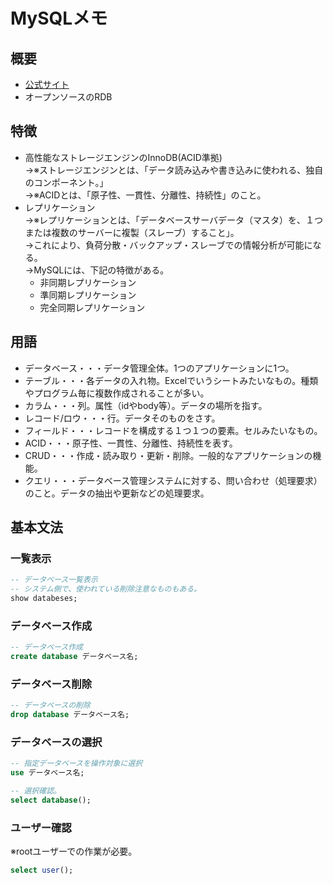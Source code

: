 # MySQLメモ
## 概要
- [公式サイト](https://www.mysql.com/)
- オープンソースのRDB
## 特徴
- 高性能なストレージエンジンのInnoDB(ACID準拠)  
→※ストレージエンジンとは、「データ読み込みや書き込みに使われる、独自のコンポーネント。」  
→※ACIDとは、「原子性、一貫性、分離性、持続性」のこと。
- レプリケーション  
→※レプリケーションとは、「データベースサーバデータ（マスタ）を、１つまたは複数のサーバーに複製（スレーブ）すること」。  
→これにより、負荷分散・バックアップ・スレーブでの情報分析が可能になる。  
→MySQLには、下記の特徴がある。
    - 非同期レプリケーション
    - 準同期レプリケーション
    - 完全同期レプリケーション

## 用語
- データベース・・・データ管理全体。1つのアプリケーションに1つ。
- テーブル・・・各データの入れ物。Excelでいうシートみたいなもの。種類やプログラム毎に複数作成されることが多い。
- カラム・・・列。属性（idやbody等）。データの場所を指す。
- レコード/ロウ・・・行。データそのものをさす。
- フィールド・・・レコードを構成する１つ１つの要素。セルみたいなもの。
- ACID・・・原子性、一貫性、分離性、持続性を表す。
- CRUD・・・作成・読み取り・更新・削除。一般的なアプリケーションの機能。
- クエリ・・・データベース管理システムに対する、問い合わせ（処理要求）のこと。データの抽出や更新などの処理要求。

## 基本文法
### 一覧表示
```sql
-- データベース一覧表示
-- システム側で、使われている削除注意なものもある。
show databeses;
```

### データベース作成
```sql
-- データベース作成
create database データベース名;
```
### データベース削除
```sql
-- データベースの削除
drop database データベース名;
```

### データベースの選択
```sql
-- 指定データベースを操作対象に選択
use データベース名;

-- 選択確認。
select database();
```

### ユーザー確認
※rootユーザーでの作業が必要。
```sql
select user();
```